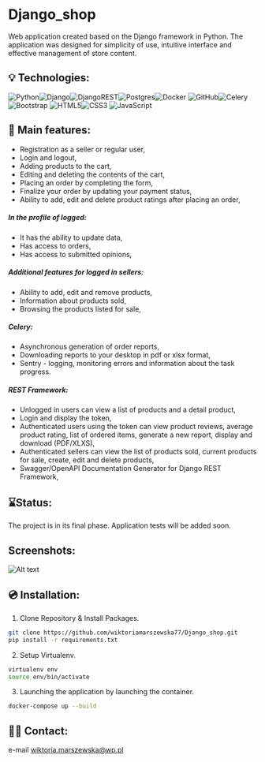 # Django_shop

Web application created based on the Django framework in Python. The application was designed for simplicity of use, intuitive interface and effective management of store content.


## 💡 Technologies:
![Python](https://img.shields.io/badge/python-3670A0?style=for-the-badge&logo=python&logoColor=ffdd54)![Django](https://img.shields.io/badge/django-%23092E20.svg?style=for-the-badge&logo=django&logoColor=white)![DjangoREST](https://img.shields.io/badge/DJANGO-REST-ff1709?style=for-the-badge&logo=django&logoColor=white&color=ff1709&labelColor=gray)![Postgres](https://img.shields.io/badge/postgres-%23316192.svg?style=for-the-badge&logo=postgresql&logoColor=white)![Docker](https://img.shields.io/badge/docker-%230db7ed.svg?style=for-the-badge&logo=docker&logoColor=white)	![GitHub](https://img.shields.io/badge/github-%23121011.svg?style=for-the-badge&logo=github&logoColor=white)![Celery](https://img.shields.io/badge/celery-%23a9cc54.svg?style=for-the-badge&logo=celery&logoColor=ddf4a4)![Bootstrap](https://img.shields.io/badge/bootstrap-%238511FA.svg?style=for-the-badge&logo=bootstrap&logoColor=white)
	![HTML5](https://img.shields.io/badge/html5-%23E34F26.svg?style=for-the-badge&logo=html5&logoColor=white)![CSS3](https://img.shields.io/badge/css3-%231572B6.svg?style=for-the-badge&logo=css3&logoColor=white)
![JavaScript](https://img.shields.io/badge/javascript-%23323330.svg?style=for-the-badge&logo=javascript&logoColor=%23F7DF1E)
## 💭 Main features:

* Registration as a seller or regular user,
* Login and logout,
* Adding products to the cart,
* Editing and deleting the contents of the cart,
* Placing an order by completing the form,
* Finalize your order by updating your payment status,
* Ability to add, edit and delete product ratings after placing an order,

##### In the profile of logged:
 * It has the ability to update data,
 * Has access to orders,
 * Has access to submitted opinions,

##### Additional features for logged in sellers:
 * Ability to add, edit and remove products,
 * Information about products sold,
 * Browsing the products listed for sale,

##### Celery:
 * Asynchronous generation of order reports,
 * Downloading reports to your desktop in pdf or xlsx format,
 * Sentry - logging, monitoring errors and information about the task progress.

##### REST Framework:
* Unlogged in users can view a list of products and a detail product,
* Login and display the token,
* Authenticated users using the token can view product reviews, average product rating, list of ordered items, generate a new report, display and download (PDF/XLXS),
* Authenticated sellers can view the list of products sold, current products for sale, create, edit and delete products,
* Swagger/OpenAPI Documentation Generator for Django REST Framework,

## ⌛Status:
The project is in its final phase. Application tests will be added soon.

## Screenshots:
![Alt text](file:///C:/Users/Dell/Desktop/screenshot.png)


## 💿 Installation:

1. Clone Repository & Install Packages.

```bash
git clone https://github.com/wiktoriamarszewska77/Django_shop.git
pip install -r requirements.txt
```
2. Setup Virtualenv.
```bash
virtualenv env
source env/bin/activate
```
3. Launching the application by launching the container.
```bash
docker-compose up --build
```

## 🙋‍♂️ Contact:

e-mail [wiktoria.marszewska@wp.pl](wiktoria.marszewska@wp.pl)
